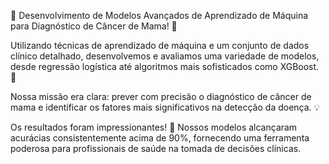 🌟 Desenvolvimento de Modelos Avançados de Aprendizado de Máquina para Diagnóstico de Câncer de Mama! 🌟

Utilizando técnicas de aprendizado de máquina e um conjunto de dados clínico detalhado, desenvolvemos e avaliamos uma variedade de modelos, desde regressão logística até algoritmos mais sofisticados como XGBoost. 🚀

Nossa missão era clara: prever com precisão o diagnóstico de câncer de mama e identificar os fatores mais significativos na detecção da doença. 💡

Os resultados foram impressionantes! 🌟 Nossos modelos alcançaram acurácias consistentemente acima de 90%, fornecendo uma ferramenta poderosa para profissionais de saúde na tomada de decisões clínicas.
